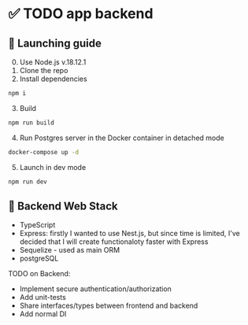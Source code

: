 # ✅ TODO app backend

## 🚀 Launching guide

0. Use Node.js v.18.12.1
1. Clone the repo
2. Install dependencies

```bash
npm i
```
3. Build
```bash
npm run build
```

4. Run Postgres server in the Docker container in detached mode

```bash
docker-compose up -d
```

5. Launch in dev mode

```bash
npm run dev
```

## 🧠 Backend Web Stack

- TypeScript
- Express: firstly I wanted to use Nest.js, but since time is limited, I've decided that I will create functionaloty faster with Express
- Sequelize - used as main ORM
- postgreSQL

TODO on Backend:

- Implement secure authentication/authorization
- Add unit-tests
- Share interfaces/types between frontend and backend
- Add normal DI
